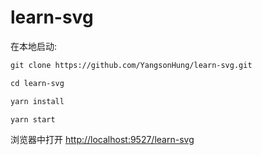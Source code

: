 # learn-svg

在本地启动:

```md
git clone https://github.com/YangsonHung/learn-svg.git

cd learn-svg

yarn install

yarn start
```

浏览器中打开 [http://localhost:9527/learn-svg](http://localhost:9527/learn-svg)
